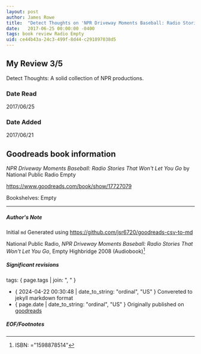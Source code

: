 ```yaml
---
layout: post
author: James Rowe
title:  "Detect Thoughts on 'NPR Driveway Moments Baseball: Radio Stories That Won't Let You Go'"
date:   2017-06-25 00:00:00 -0400
tags: book review Radio Empty
uid: ce44b43a-24c3-499f-8d44-c291897038d5
---
```


<!-- highly dependent on how you personally use jekyll templates, and how you want this to show up -->

## My Review 3/5

Detect Thoughts: A solid collection of NPR productions.

### Date Read
2017/06/25

### Date Added
2017/06/21

## Goodreads book information

*NPR Driveway Moments Baseball: Radio Stories That Won't Let You Go* by National Public Radio
Empty

https://www.goodreads.com/book/show/17727079

Bookshelves: Empty

---

##### Author's Note

Initial `md` Generated using https://github.com/jsr6720/goodreads-csv-to-md

National Public Radio, *NPR Driveway Moments Baseball: Radio Stories That Won't Let You Go*, Empty Highbridge 2008 (Audiobook)[^1]

##### Significant revisions

tags: { page.tags | join: ", " } <!-- todo move this somewhere -->

- { 2024-04-22 00:30:48 | date_to_string: "ordinal", "US" } Convereted to jekyll markdown format 
- { page.date | date_to_string: "ordinal", "US" } Originally published on [goodreads](https://www.goodreads.com)

##### EOF/Footnotes

[^1]: ISBN: ="1598878514"